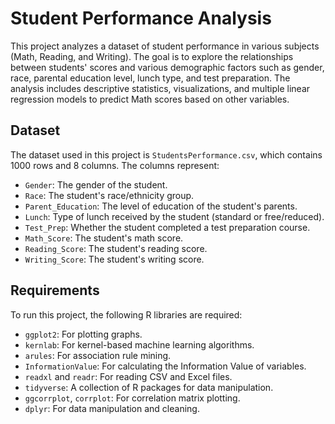 # Student Performance Analysis

This project analyzes a dataset of student performance in various subjects (Math, Reading, and Writing). The goal is to explore the relationships between students' scores and various demographic factors such as gender, race, parental education level, lunch type, and test preparation. The analysis includes descriptive statistics, visualizations, and multiple linear regression models to predict Math scores based on other variables.


## Dataset

The dataset used in this project is `StudentsPerformance.csv`, which contains 1000 rows and 8 columns. The columns represent:

- `Gender`: The gender of the student.
- `Race`: The student's race/ethnicity group.
- `Parent_Education`: The level of education of the student's parents.
- `Lunch`: Type of lunch received by the student (standard or free/reduced).
- `Test_Prep`: Whether the student completed a test preparation course.
- `Math_Score`: The student's math score.
- `Reading_Score`: The student's reading score.
- `Writing_Score`: The student's writing score.

## Requirements

To run this project, the following R libraries are required:

- `ggplot2`: For plotting graphs.
- `kernlab`: For kernel-based machine learning algorithms.
- `arules`: For association rule mining.
- `InformationValue`: For calculating the Information Value of variables.
- `readxl` and `readr`: For reading CSV and Excel files.
- `tidyverse`: A collection of R packages for data manipulation.
- `ggcorrplot`, `corrplot`: For correlation matrix plotting.
- `dplyr`: For data manipulation and cleaning.
